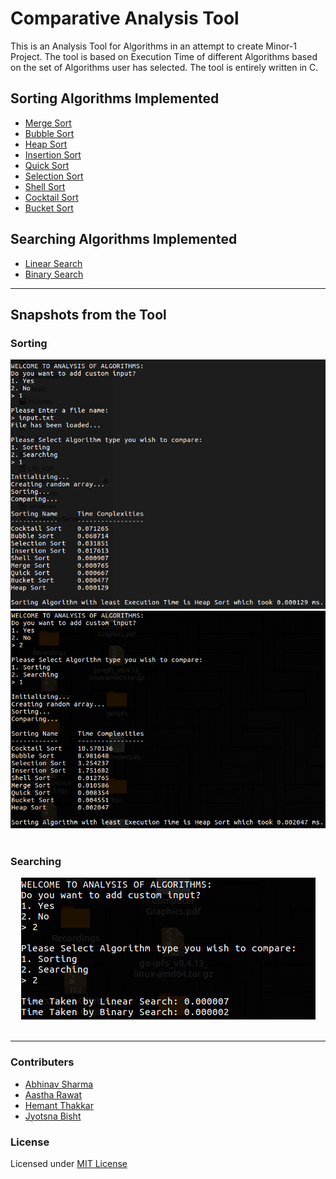# Comparative Analysis Tool

This is an Analysis Tool for Algorithms in an attempt to create Minor-1 Project. The tool is based on Execution Time of different Algorithms based on the set of Algorithms user has selected. The tool is entirely written in C.

## Sorting Algorithms Implemented
- [Merge Sort](http://www.geeksforgeeks.org/merge-sort/)
- [Bubble Sort](http://www.geeksforgeeks.org/bubble-sort/)
- [Heap Sort](http://www.geeksforgeeks.org/heap-sort/)
- [Insertion Sort](http://www.geeksforgeeks.org/insertion-sort/)
- [Quick Sort](http://www.geeksforgeeks.org/quick-sort/)
- [Selection Sort](http://www.geeksforgeeks.org/selection-sort/)
- [Shell Sort](http://www.geeksforgeeks.org/shellsort/)
- [Cocktail Sort](http://www.geeksforgeeks.org/cocktail-sort/)
- [Bucket Sort](http://www.geeksforgeeks.org/bucket-sort-2/)

## Searching Algorithms Implemented
- [Linear Search](http://www.geeksforgeeks.org/linear-search/)
- [Binary Search](http://www.geeksforgeeks.org/binary-search/)
---

## Snapshots from the Tool 

### Sorting

<div align="center">
  <img src="screenshots/withsortinput.png"><br>
  <img src="screenshots/randomsort.png"><br><br>
</div>

### Searching

<div align="center">
  <img src="screenshots/searchingrandom.png"><br><br>
</div>

---

### Contributers
- [Abhinav Sharma](https://github.com/ABSphreak)
- [Aastha Rawat](https://github.com/aastharawat)
- [Hemant Thakkar](https://github.com/hemant-thakkr)
- [Jyotsna Bisht](https://github.com/mystique24)

### License
Licensed under [MIT License](LICENSE)
